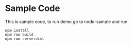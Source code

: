 # Sample Code
This is sample code, to run demo go to node-sample and run
```npm
npm install
npm run build
npm run serve:dist
```
